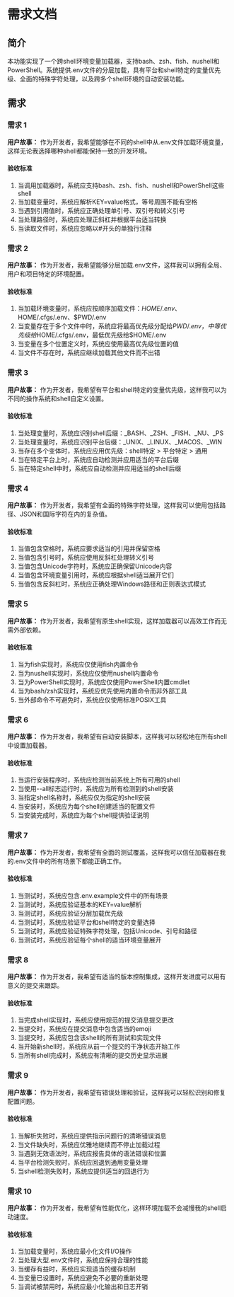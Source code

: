 # 需求文档

## 简介

本功能实现了一个跨shell环境变量加载器，支持bash、zsh、fish、nushell和PowerShell。系统提供.env文件的分层加载，具有平台和shell特定的变量优先级、全面的特殊字符处理，以及跨多个shell环境的自动安装功能。

## 需求

### 需求 1

**用户故事：** 作为开发者，我希望能够在不同的shell中从.env文件加载环境变量，这样无论我选择哪种shell都能保持一致的开发环境。

#### 验收标准

1. 当调用加载器时，系统应支持bash、zsh、fish、nushell和PowerShell这些shell
2. 当加载变量时，系统应解析KEY=value格式，等号周围不能有空格
3. 当遇到引用值时，系统应正确处理单引号、双引号和转义引号
4. 当处理路径时，系统应处理正斜杠并根据平台适当转换
5. 当读取文件时，系统应忽略以#开头的单独行注释

### 需求 2

**用户故事：** 作为开发者，我希望能够分层加载.env文件，这样我可以拥有全局、用户和项目特定的环境配置。

#### 验收标准

1. 当加载环境变量时，系统应按顺序加载文件：$HOME/.env、$HOME/.cfgs/.env、$PWD/.env
2. 当变量存在于多个文件中时，系统应将最高优先级分配给$PWD/.env，中等优先级给$HOME/.cfgs/.env，最低优先级给$HOME/.env
3. 当变量在多个位置定义时，系统应使用最高优先级位置的值
4. 当文件不存在时，系统应继续加载其他文件而不出错

### 需求 3

**用户故事：** 作为开发者，我希望有平台和shell特定的变量优先级，这样我可以为不同的操作系统和shell自定义设置。

#### 验收标准

1. 当处理变量时，系统应识别shell后缀：_BASH、_ZSH、_FISH、_NU、_PS
2. 当处理变量时，系统应识别平台后缀：_UNIX、_LINUX、_MACOS、_WIN
3. 当存在多个变体时，系统应应用优先级：shell特定 > 平台特定 > 通用
4. 当在特定平台上时，系统应自动检测并应用适当的平台后缀
5. 当在特定shell中时，系统应自动检测并应用适当的shell后缀

### 需求 4

**用户故事：** 作为开发者，我希望有全面的特殊字符处理，这样我可以使用包括路径、JSON和国际字符在内的复杂值。

#### 验收标准

1. 当值包含空格时，系统应要求适当的引用并保留空格
2. 当值包含引号时，系统应使用反斜杠处理转义引号
3. 当值包含Unicode字符时，系统应正确保留Unicode内容
4. 当值包含环境变量引用时，系统应根据shell适当展开它们
5. 当值包含反斜杠时，系统应正确处理Windows路径和正则表达式模式

### 需求 5

**用户故事：** 作为开发者，我希望有原生shell实现，这样加载器可以高效工作而无需外部依赖。

#### 验收标准

1. 当为fish实现时，系统应仅使用fish内置命令
2. 当为nushell实现时，系统应仅使用nushell内置命令
3. 当为PowerShell实现时，系统应仅使用PowerShell内置cmdlet
4. 当为bash/zsh实现时，系统应优先使用内置命令而非外部工具
5. 当外部命令不可避免时，系统应仅使用标准POSIX工具

### 需求 6

**用户故事：** 作为开发者，我希望有自动安装脚本，这样我可以轻松地在所有shell中设置加载器。

#### 验收标准

1. 当运行安装程序时，系统应检测当前系统上所有可用的shell
2. 当使用--all标志运行时，系统应为所有检测到的shell安装
3. 当指定shell名称时，系统应仅为指定的shell安装
4. 当安装时，系统应为每个shell创建适当的配置文件
5. 当安装完成时，系统应为每个shell提供验证说明

### 需求 7

**用户故事：** 作为开发者，我希望有全面的测试覆盖，这样我可以信任加载器在我的.env文件中的所有场景下都能正确工作。

#### 验收标准

1. 当测试时，系统应包含.env.example文件中的所有场景
2. 当测试时，系统应验证基本的KEY=value解析
3. 当测试时，系统应验证分层加载优先级
4. 当测试时，系统应验证平台和shell特定的变量选择
5. 当测试时，系统应验证特殊字符处理，包括Unicode、引号和路径
6. 当测试时，系统应验证每个shell的适当环境变量展开

### 需求 8

**用户故事：** 作为开发者，我希望有适当的版本控制集成，这样开发进度可以用有意义的提交来跟踪。

#### 验收标准

1. 当完成shell实现时，系统应使用规范的提交消息提交更改
2. 当提交时，系统应在提交消息中包含适当的emoji
3. 当提交时，系统应包含该shell的所有测试和实现文件
4. 当开始新shell时，系统应从前一个提交的干净状态开始工作
5. 当所有shell完成时，系统应有清晰的提交历史显示进展

### 需求 9

**用户故事：** 作为开发者，我希望有错误处理和验证，这样我可以轻松识别和修复配置问题。

#### 验收标准

1. 当解析失败时，系统应提供指示问题行的清晰错误消息
2. 当文件缺失时，系统应优雅地继续而不停止加载过程
3. 当遇到无效语法时，系统应报告具体的语法错误和位置
4. 当平台检测失败时，系统应回退到通用变量处理
5. 当shell检测失败时，系统应提供适当的回退行为

### 需求 10

**用户故事：** 作为开发者，我希望有性能优化，这样环境加载不会减慢我的shell启动速度。

#### 验收标准

1. 当加载变量时，系统应最小化文件I/O操作
2. 当处理大型.env文件时，系统应保持合理的性能
3. 当缓存有益时，系统应实现适当的缓存机制
4. 当变量已设置时，系统应避免不必要的重新处理
5. 当调试被禁用时，系统应最小化输出和日志开销